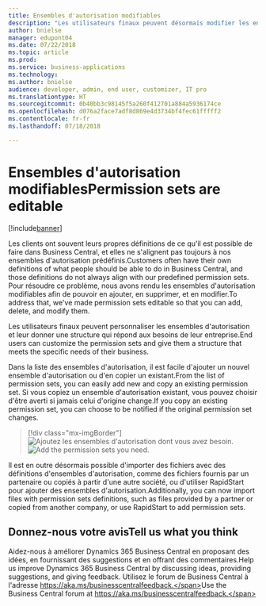 ```yaml
---
title: Ensembles d'autorisation modifiables
description: "Les utilisateurs finaux peuvent désormais modifier les ensembles d'autorisation"
author: bnielse
manager: edupont04
ms.date: 07/22/2018
ms.topic: article
ms.prod: 
ms.service: business-applications
ms.technology: 
ms.author: bnielse
audience: developer, admin, end user, customizer, IT pro
ms.translationtype: HT
ms.sourcegitcommit: 0b40bb3c98145f5a260f412701a884a5936174ce
ms.openlocfilehash: d076a2face7adf8d869e4d3734bf4fec61fffff2
ms.contentlocale: fr-fr
ms.lasthandoff: 07/18/2018

---
```


# <a name="permission-sets-are-editable"></a><span data-ttu-id="088b5-103">Ensembles d'autorisation modifiables</span><span class="sxs-lookup"><span data-stu-id="088b5-103">Permission sets are editable</span></span>

[!include[banner](../../includes/banner.md)]

<span data-ttu-id="088b5-104">Les clients ont souvent leurs propres définitions de ce qu'il est possible de faire dans Business Central, et elles ne s'alignent pas toujours à nos ensembles d'autorisation prédéfinis.</span><span class="sxs-lookup"><span data-stu-id="088b5-104">Customers often have their own definitions of what people should be able to do in Business Central, and those definitions do not always align with our predefined permission sets.</span></span> <span data-ttu-id="088b5-105">Pour résoudre ce problème, nous avons rendu les ensembles d'autorisation modifiables afin de pouvoir en ajouter, en supprimer, et en modifier.</span><span class="sxs-lookup"><span data-stu-id="088b5-105">To address that, we've made permission sets editable so that you can add, delete, and modify them.</span></span>

<span data-ttu-id="088b5-106">Les utilisateurs finaux peuvent personnaliser les ensembles d'autorisation et leur donner une structure qui répond aux besoins de leur entreprise.</span><span class="sxs-lookup"><span data-stu-id="088b5-106">End users can customize the permission sets and give them a structure that meets the specific needs of their business.</span></span>  

<span data-ttu-id="088b5-107">Dans la liste des ensembles d'autorisation, il est facile d'ajouter un nouvel ensemble d'autorisation ou d'en copier un existant.</span><span class="sxs-lookup"><span data-stu-id="088b5-107">From the list of permission sets, you can easily add new and copy an existing permission set.</span></span> <span data-ttu-id="088b5-108">Si vous copiez un ensemble d'autorisation existant, vous pouvez choisir d'être averti si jamais celui d'origine change.</span><span class="sxs-lookup"><span data-stu-id="088b5-108">If you copy an existing permission set, you can choose to be notified if the original permission set changes.</span></span>  

> [!div class="mx-imgBorder"]
> <span data-ttu-id="088b5-109">![](media/editablepermissionsets_list.png "Ajoutez les ensembles d'autorisation dont vous avez besoin.")</span><span class="sxs-lookup"><span data-stu-id="088b5-109">![](media/editablepermissionsets_list.png "Add the permission sets you need.")</span></span>

<span data-ttu-id="088b5-110">Il est en outre désormais possible d'importer des fichiers avec des définitions d'ensembles d'autorisation, comme des fichiers fournis par un partenaire ou copiés à partir d'une autre société, ou d'utiliser RapidStart pour ajouter des ensembles d'autorisation.</span><span class="sxs-lookup"><span data-stu-id="088b5-110">Additionally, you can now import files with permission sets definitions, such as files provided by a partner or copied from another company, or use RapidStart to add permission sets.</span></span>

<!--
### Who uses this feature
End users, admins, customizers, developers, IT pros
## Status
### Availability
Cloud, On-premises, Hybrid
### Regional availability
No regional restrictions. All Dynamics 365 Business Central supported markets.
-->

## <a name="tell-us-what-you-think"></a><span data-ttu-id="088b5-111">Donnez-nous votre avis</span><span class="sxs-lookup"><span data-stu-id="088b5-111">Tell us what you think</span></span>
<span data-ttu-id="088b5-112">Aidez-nous à améliorer Dynamics 365 Business Central en proposant des idées, en fournissant des suggestions et en offrant des commentaires.</span><span class="sxs-lookup"><span data-stu-id="088b5-112">Help us improve Dynamics 365 Business Central by discussing ideas, providing suggestions, and giving feedback.</span></span> <span data-ttu-id="088b5-113">Utilisez le forum de Business Central à l'adresse https://aka.ms/businesscentralfeedback.</span><span class="sxs-lookup"><span data-stu-id="088b5-113">Use the Business Central forum at https://aka.ms/businesscentralfeedback.</span></span>

